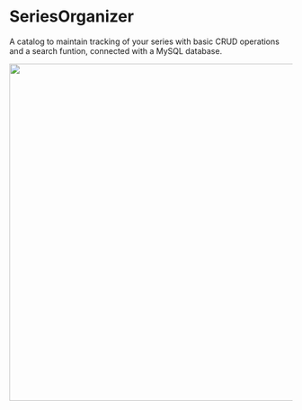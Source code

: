 # SeriesOrganizer
A catalog to maintain tracking of your series with basic CRUD operations and a search funtion, connected with a MySQL database.

<img src="https://user-images.githubusercontent.com/91139797/147710308-d141bf89-4ea6-4b9a-a9e0-4e2462e33475.png" width="600">


